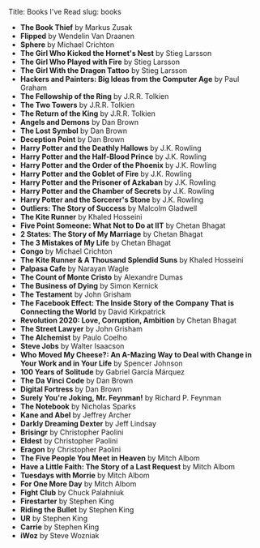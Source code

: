 Title: Books I've Read
slug: books

- **The Book Thief** by Markus Zusak
- **Flipped** by Wendelin Van Draanen
- **Sphere** by Michael Crichton
- **The Girl Who Kicked the Hornet's Nest** by Stieg Larsson
- **The Girl Who Played with Fire** by Stieg Larsson
- **The Girl With the Dragon Tattoo** by Stieg Larsson
- **Hackers and Painters: Big Ideas from the Computer Age** by Paul Graham
- **The Fellowship of the Ring** by J.R.R. Tolkien
- **The Two Towers** by J.R.R. Tolkien
- **The Return of the King** by J.R.R. Tolkien
- **Angels and Demons** by Dan Brown
- **The Lost Symbol** by Dan Brown
- **Deception Point** by Dan Brown
- **Harry Potter and the Deathly Hallows** by J.K. Rowling
- **Harry Potter and the Half-Blood Prince** by J.K. Rowling
- **Harry Potter and the Order of the Phoenix** by J.K. Rowling
- **Harry Potter and the Goblet of Fire** by J.K. Rowling
- **Harry Potter and the Prisoner of Azkaban** by J.K. Rowling
- **Harry Potter and the Chamber of Secrets** by J.K. Rowling
- **Harry Potter and the Sorcerer's Stone** by J.K. Rowling
- **Outliers: The Story of Success** by Malcolm Gladwell
- **The Kite Runner** by Khaled Hosseini
- **Five Point Someone: What Not to Do at IIT** by Chetan Bhagat
- **2 States: The Story of My Marriage** by Chetan Bhagat
- **The 3 Mistakes of My Life** by Chetan Bhagat
- **Congo** by Michael Crichton
- **The Kite Runner & A Thousand Splendid Suns** by Khaled Hosseini
- **Palpasa Cafe** by Narayan Wagle
- **The Count of Monte Cristo** by Alexandre Dumas
- **The Business of Dying** by Simon Kernick
- **The Testament** by John Grisham
- **The Facebook Effect: The Inside Story of the Company That is Connecting the World** by David Kirkpatrick
- **Revolution 2020: Love, Corruption, Ambition** by Chetan Bhagat
- **The Street Lawyer** by John Grisham
- **The Alchemist** by Paulo Coelho
- **Steve Jobs** by Walter Isaacson
- **Who Moved My Cheese?: An A-Mazing Way to Deal with Change in Your Work and in Your Life** by Spencer Johnson
- **100 Years of Solitude** by Gabriel Garcí­a Márquez
- **The Da Vinci Code** by Dan Brown
- **Digital Fortress** by Dan Brown
- **Surely You're Joking, Mr. Feynman!** by Richard P. Feynman
- **The Notebook** by Nicholas Sparks
- **Kane and Abel** by Jeffrey Archer
- **Darkly Dreaming Dexter** by Jeff Lindsay
- **Brisingr** by Christopher Paolini
- **Eldest** by Christopher Paolini
- **Eragon** by Christopher Paolini
- **The Five People You Meet in Heaven** by Mitch Albom
- **Have a Little Faith: The Story of a Last Request** by Mitch Albom
- **Tuesdays with Morrie** by Mitch Albom
- **For One More Day** by Mitch Albom
- **Fight Club** by Chuck Palahniuk
- **Firestarter** by Stephen King
- **Riding the Bullet** by Stephen King
- **UR** by Stephen King
- **Carrie** by Stephen King
- **iWoz** by Steve Wozniak
